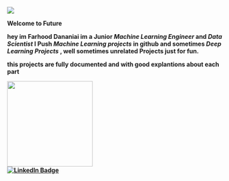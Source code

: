 
![](https://komarev.com/ghpvc/?username=farhood80)

<b> Welcome to Future <b>
  
  hey im Farhood Dananiai im a Junior <em> Machine Learning Engineer </em> and <em> Data Scientist </em>
  I Push <em> Machine Learning projects </em> in github  and sometimes <em> Deep Learning Projects </em> , well sometimes unrelated Projects just for fun.
  
  this projects are fully documented and with good explantions about each part








<div id="header" align="left">
 <img src="https://www.google.com/url?sa=i&url=https%3A%2F%2Fwww.commercient.com%2Ftag%2Fai%2F&psig=AOvVaw1Srm5xoQSvYMuzJ1g0u4cJ&ust=1672827917635000&source=images&cd=vfe&ved=0CBAQjRxqFwoTCOjJ_r6Zq_wCFQAAAAAdAAAAABAl" width="200"/>
  
   
  
</div>

  
  <div id="badges">
<a href="https://www.linkedin.com/in/farhood-dananiae-2b22b1229">
    <img src="https://img.shields.io/badge/LinkedIn-blue?style=for-the-badge&logo=linkedin&logoColor=white" alt="LinkedIn Badge"/>
 </div>
